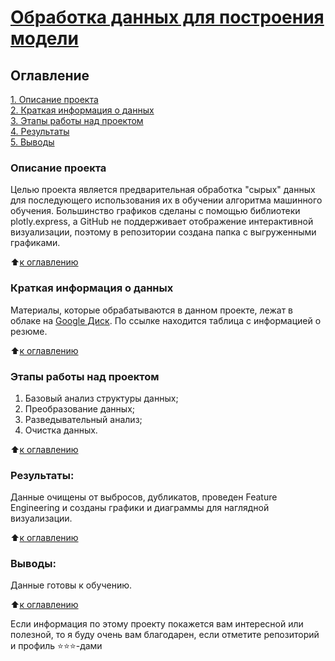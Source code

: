 # [Обработка данных для построения модели](https://github.com/Ursekov/MIPT_SF_DATA_SCIENCE/tree/main/Project%200)

## Оглавление  
[1. Описание проекта](https://github.com/Ursekov/HH-Data-Processing?tab=readme-ov-file#%D0%BE%D0%BF%D0%B8%D1%81%D0%B0%D0%BD%D0%B8%D0%B5-%D0%BF%D1%80%D0%BE%D0%B5%D0%BA%D1%82%D0%B0)  
[2. Краткая информация о данных](https://github.com/Ursekov/HH-Data-Processing?tab=readme-ov-file#%D0%BA%D1%80%D0%B0%D1%82%D0%BA%D0%B0%D1%8F-%D0%B8%D0%BD%D1%84%D0%BE%D1%80%D0%BC%D0%B0%D1%86%D0%B8%D1%8F-%D0%BE-%D0%B4%D0%B0%D0%BD%D0%BD%D1%8B%D1%85)  
[3. Этапы работы над проектом](https://github.com/Ursekov/HH-Data-Processing?tab=readme-ov-file#%D1%8D%D1%82%D0%B0%D0%BF%D1%8B-%D1%80%D0%B0%D0%B1%D0%BE%D1%82%D1%8B-%D0%BD%D0%B0%D0%B4-%D0%BF%D1%80%D0%BE%D0%B5%D0%BA%D1%82%D0%BE%D0%BC)  
[4. Результаты](https://github.com/Ursekov/HH-Data-Processing?tab=readme-ov-file#%D1%80%D0%B5%D0%B7%D1%83%D0%BB%D1%8C%D1%82%D0%B0%D1%82%D1%8B)    
[5. Выводы](https://github.com/Ursekov/HH-Data-Processing?tab=readme-ov-file#%D0%B2%D1%8B%D0%B2%D0%BE%D0%B4%D1%8B) 


### Описание проекта    
Целью проекта является предварительная обработка "сырых" данных для последующего использования их в обучении алгоритма машинного обучения.
Большинство графиков сделаны с помощью библиотеки plotly.express, а GitHub не поддерживает отображение интерактивной визуализации, поэтому в репозитории создана папка с выгруженными графиками.

:arrow_up:[к оглавлению](https://github.com/Ursekov/HH-Data-Processing?tab=readme-ov-file#%D0%BE%D0%B3%D0%BB%D0%B0%D0%B2%D0%BB%D0%B5%D0%BD%D0%B8%D0%B5)


### Краткая информация о данных
Материалы, которые обрабатываются в данном проекте, лежат в облаке на [Google Диск](https://drive.google.com/file/d/1DLjE7dynil-Z8rKEbh__cnfDqZ-2p8fb/view?usp=sharing).
По ссылке находится таблица с информацией о резюме.
  
:arrow_up:[к оглавлению](https://github.com/Ursekov/HH-Data-Processing?tab=readme-ov-file#%D0%BE%D0%B3%D0%BB%D0%B0%D0%B2%D0%BB%D0%B5%D0%BD%D0%B8%D0%B5)


### Этапы работы над проектом  
1. Базовый анализ структуры данных;
2. Преобразование данных;
3. Разведывательный анализ;
4. Очистка данных.

:arrow_up:[к оглавлению](https://github.com/Ursekov/HH-Data-Processing?tab=readme-ov-file#%D0%BE%D0%B3%D0%BB%D0%B0%D0%B2%D0%BB%D0%B5%D0%BD%D0%B8%D0%B5)


### Результаты:  
Данные очищены от выбросов, дубликатов, проведен Feature Engineering и созданы графики и диаграммы для наглядной визуализации.

:arrow_up:[к оглавлению](https://github.com/Ursekov/HH-Data-Processing?tab=readme-ov-file#%D0%BE%D0%B3%D0%BB%D0%B0%D0%B2%D0%BB%D0%B5%D0%BD%D0%B8%D0%B5)


### Выводы:  
Данные готовы к обучению.

:arrow_up:[к оглавлению](https://github.com/Ursekov/HH-Data-Processing?tab=readme-ov-file#%D0%BE%D0%B3%D0%BB%D0%B0%D0%B2%D0%BB%D0%B5%D0%BD%D0%B8%D0%B5)


Если информация по этому проекту покажется вам интересной или полезной, то я буду очень вам благодарен, если отметите репозиторий и профиль ⭐️⭐️⭐️-дами